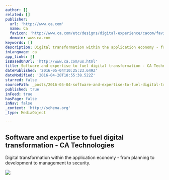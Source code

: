```yaml
---
author: []
related: []
publisher:
  url: 'http://www.ca.com'
  name: Ca
  favicon: 'http://www.ca.com/etc/designs/digital-experience/cacom/favicon.ico'
  domain: www.ca.com
keywords: []
description: Digital transformation within the application economy - from planning to development to management to security.
inLanguage: ca
app_links: []
isBasedOnUrl: 'http://www.ca.com/us.html'
title: Software and expertise to fuel digital transformation - CA Technologies
datePublished: '2016-05-04T10:25:23.649Z'
dateModified: '2016-04-28T18:55:38.522Z'
starred: false
sourcePath: _posts/2016-05-04-software-and-expertise-to-fuel-digital-transformation-ca-t.md
published: true
inFeed: true
hasPage: false
inNav: false
_context: 'http://schema.org'
_type: MediaObject

---
```

<article style=""><h1>Software and expertise to fuel digital transformation - CA Technologies</h1><p>Digital transformation within the application economy - from planning to development to management to security.</p><img src="http://www.ca.com/content/cacom/en_us/_jcr_content/homepage/background_style_3/background-style-par/structure_one_column/one-column/background_style/background-style-par/structure_two_column/two-columns-one/background_style/background-style-par/adaptiveimage.img.320.low.jpg/1454536774291.jpg" /></article>